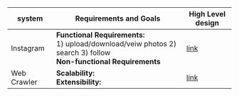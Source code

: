 
| system | Requirements and Goals | High Level design |
| --- | --- | --- |
| Instagram | **Functional Requirements:** <br /> 1) upload/download/veiw photos 2) search 3) follow <br /> **Non-functional Requirements**|[link](https://www.educative.io/courses/grokking-the-system-design-interview/m2yDVZnQ8lG#div-stylecolorblack-background-colore2f4c7-border-radius5px-padding5px5-high-level-system-designdiv)|
| Web Crawler | **Scalability:** <br />  **Extensibility:** | [link](https://www.educative.io/courses/grokking-the-system-design-interview/NE5LpPrWrKv#div-stylecolorblack-background-colore2f4c7-border-radius5px-padding5px5-high-level-designcenter) |
